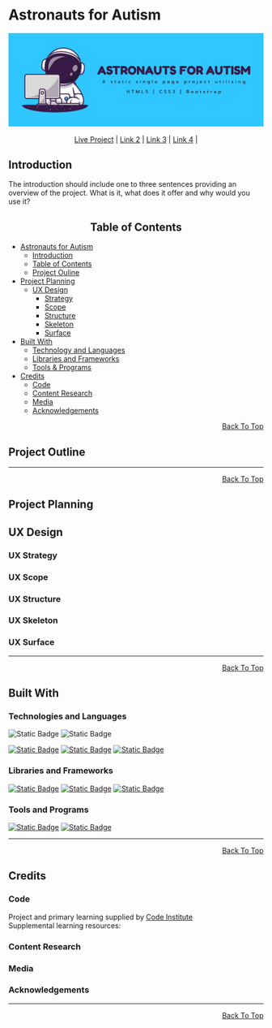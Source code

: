 # Astronauts for Autism

<a href="#"><img src="/documentation/images/afa-project-banner.webp" alt="Atronauts for Autism project banner" style="max-width: 100%;"></a>

<p align="center">
<a href="#" target="_blank">Live Project</a> | 
<a href="#" target="_blank">Link 2</a> | 
<a href="#" target="_blank">Link 3</a> | 
<a href="#" target="_blank">Link 4</a> | 
</p>

## Introduction 

The introduction should include one to three sentences providing an overview of the project.
What is it, what does it offer and why would you use it?

<h2 align="center" id="TOC">Table of Contents</h2>

* [Astronauts for Autism](#)
    - [Introduction](#introduction)
    - [Table of Contents](#TOC)
    - [Project Ouline](#project-outline)
* [Project Planning](#project-planning)
    - [UX Design](#ux-design)
        - [Strategy](#ux-strategy)
        - [Scope](#ux-scope)
        - [Structure](#ux-structure)
        - [Skeleton](#ux-skeleton)
        - [Surface](#ux-surface)
* [Built With](#)
    - [Technology and Languages](#technologies-and-languages)
    - [Libraries and Frameworks](#libraries-and-frameworks)
    - [Tools & Programs](#tools-and-programs)
* [Credits](#credits)
    - [Code](#code)
    - [Content Research](#content-research)
    - [Media](#media)
    - [Acknowledgements](#acknowledgements)


<p align="right"><a href="#astronauts-for-autism">Back To Top</a></p>

## Project Outline

<hr>
<p align="right"><a href="#astronauts-for-autism">Back To Top</a></p>

## Project Planning

## UX Design

### UX Strategy

### UX Scope

### UX Structure

### UX Skeleton

### UX Surface

<hr>
<p align="right"><a href="#astronauts-for-autism">Back To Top</a></p>

## Built With

### Technologies and Languages
![Static Badge](https://img.shields.io/badge/HTML5-Language-grey?logo=html5&logoColor=%23ffffff&color=%23E34F26)
![Static Badge](https://img.shields.io/badge/CSS3-Language-grey?logo=css3&logoColor=%23ffffff&color=%231572B6)

<a href="https://git-scm.com/" target=_blank_>![Static Badge](https://img.shields.io/badge/Git-v2.46.2-grey?logo=git&logoColor=%23ffffff&color=%23F05032)</a>
<a href="https://github.com/" target="_blank">![Static Badge](https://img.shields.io/badge/GitHub-Repo_Hosting-white?logo=github&logoColor=%23ffffff&color=%23181717)</a>
<a href="https://www.gitpod.io/" target="_blank">![Static Badge](https://img.shields.io/badge/Gitpod-IDE-white?logo=gitpod&logoColor=%23ffffff&color=%23FFAE33)</a>

### Libraries and Frameworks
<a href="https://getbootstrap.com/" target="_blank">![Static Badge](https://img.shields.io/badge/Bootstrap-v5.3.3-grey?logo=bootstrap&logoColor=%23ffffff&color=%237952B3)</a>
<a href="#" target="_blank">![Static Badge](https://img.shields.io/badge/Font_Awesome-Icons-grey?logo=fontawesome&logoColor=%23ffffff&color=%23538DD7)</a>
<a href="#" target="_blank">![Static Badge](https://img.shields.io/badge/Google_Fonts-Fonts-grey?logo=googlefonts&logoColor=%23ffffff&color=%234285F4)</a>


### Tools and Programs
<a href="https://affinity.serif.com/en-gb/" target="_blank">![Static Badge](https://img.shields.io/badge/Affinity-Photo%202-grey?logo=affinityphoto&logoColor=%23ffffff&color=%234E3188)</a>
<a href="https://balsamiq.com/wireframes/" target="_blank">![Static Badge](https://img.shields.io/badge/Balsamiq-Wireframes-grey?logoColor=%23ffffff&color=%23CC0100)</a>

<hr>
<p align="right"><a href="#astronauts-for-autism">Back To Top</a></p>

## Credits

### Code

Project and primary learning supplied by [Code Institute](https://codeinstitute.net/ie/)<br>
Supplemental learning resources:

### Content Research

### Media

### Acknowledgements

<hr>
<p align="right"><a href="#astronauts-for-autism">Back To Top</a></p>